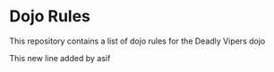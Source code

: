 Dojo Rules
==========

This repository contains a list of dojo rules for the Deadly Vipers dojo

This new line added by asif

